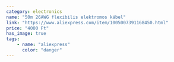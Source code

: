 ```yaml
---
category: electronics
name: "50m 26AWG flexibilis elektromos kábel"
link: "https://www.aliexpress.com/item/1005007391168450.html"
price: "4000 Ft"
has_image: true
tags: 
    - name: "aliexpress"
      color: "danger"
---
```

